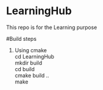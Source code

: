 # LearningHub
This repo is for the Learning purpose

#Build steps
1. Using cmake<br />
  cd LearningHub<br />
  mkdir build<br />
  cd build<br />
  cmake build ..<br />
  make<br />